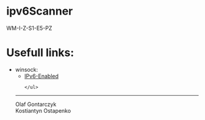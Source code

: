 # ipv6Scanner
WM-I-Z-S1-E5-PZ

# Usefull links:

<ul>
  <li>winsock:
    <ul>
      <li><a href="https://docs.microsoft.com/en-us/windows/win32/winsock/ipv6-enabled-client-code-2">IPv6-Enabled</a></li>

    </ul>
  </li>
</ul>
<hr>
Olaf Gontarczyk<br/>
Kostiantyn Ostapenko</br>
